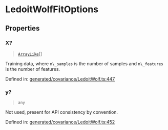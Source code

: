 # LedoitWolfFitOptions

## Properties

### X?

> [`ArrayLike`](../types/ArrayLike.md)[]

Training data, where `n\_samples` is the number of samples and `n\_features` is the number of features.

Defined in:  [generated/covariance/LedoitWolf.ts:447](https://github.com/transitive-bullshit/scikit-learn-ts/blob/b59c1ff/packages/sklearn/src/generated/covariance/LedoitWolf.ts#L447)

### y?

> `any`

Not used, present for API consistency by convention.

Defined in:  [generated/covariance/LedoitWolf.ts:452](https://github.com/transitive-bullshit/scikit-learn-ts/blob/b59c1ff/packages/sklearn/src/generated/covariance/LedoitWolf.ts#L452)
